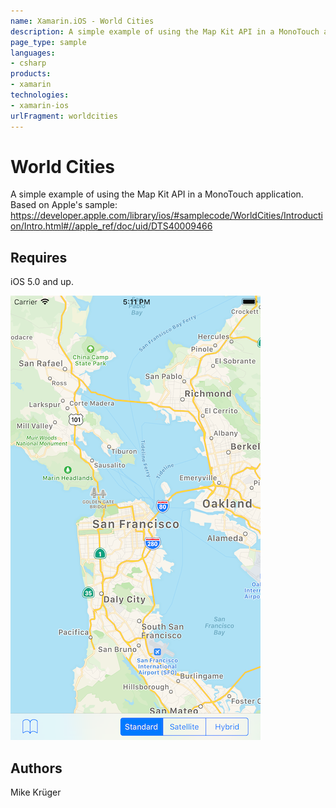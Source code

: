 ```yaml
---
name: Xamarin.iOS - World Cities
description: A simple example of using the Map Kit API in a MonoTouch application. Based on Apple's sample:...
page_type: sample
languages:
- csharp
products:
- xamarin
technologies:
- xamarin-ios
urlFragment: worldcities
---
```

# World Cities

A simple example of using the Map Kit API in a MonoTouch application.
Based on Apple's sample:
https://developer.apple.com/library/ios/#samplecode/WorldCities/Introduction/Intro.html#//apple_ref/doc/uid/DTS40009466

## Requires

iOS 5.0 and up.

![World Cities application screenshot](Screenshots/screenshot-1.png "World Cities application screenshot")

## Authors

Mike Krüger 
